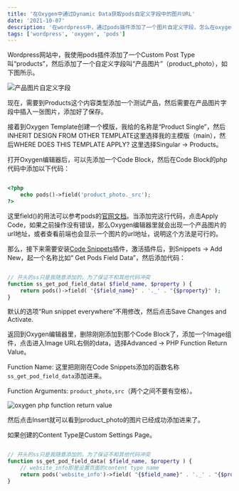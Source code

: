 ```yaml
---
title: '在Oxygen中通过Dynamic Data获取pods自定义字段中的图片URL'
date: '2021-10-07'
description: '在wordpress中，通过pods插件添加了一个图片自定义字段，怎么在oxygen中通过dynamic data获取该图片的url'
tags: ['wordpress', 'oxygen', 'pods']
---
```


Wordpress网站中，我使用pods插件添加了一个Custom Post Type叫“products”，然后添加了一个自定义字段叫“产品图片”（product_photo），如下图所示。

<img src="https://res.cloudinary.com/brandonzhang/image/upload/v1640767133/brandonzhang.cn/product_photo_field_mqaty0.jpg" alt="产品图片自定义字段">

现在，需要到Products这个内容类型添加一个测试产品，然后需要在产品图片字段中插入一张图片，添加好了保存。

接着到Oxygen Template创建一个模版，我给的名称是“Product Single”，然后INHERIT DESIGN FROM OTHER TEMPLATE这里选择我的主模版（main），然后WHERE DOES THIS TEMPLATE APPLY? 这里选择Singular -> Products。

打开Oxygen编辑器后，可以先添加一个Code Block，然后在Code Block的php代码中添加以下代码：

```php

<?php
	echo pods()->field('product_photo._src');
?>

```

这里field()的用法可以参考pods的[官网文档](https://docs.pods.io/code/pods/field/field-notation-options/)。当添加完这行代码，点击Apply Code，如果之前操作没有错误，那么Oxygen编辑器里就会出现一个产品图片的url地址，或者查看前端也会显示一个图片的url地址，说明这个方法是可行的。


那么，接下来需要安装[Code Snippets](https://wordpress.org/plugins/code-snippets/)插件，激活插件后，到Snippets -> Add New，起一个名称比如“ Get Pods Field Data”，然后添加代码：

```php

// 开头的ss只是我随意添加的，为了保证不和其他代码冲突
function ss_get_pod_field_data( $field_name, $property ) {
	return pods()->field( "{$field_name}" . '._' . "{$property}" );
}

```

默认的选项“Run snippet everywhere”不用修改，然后点击Save Changes and Activate.

返回到Oxygen编辑器里，删除刚刚添加到那个Code Block了，添加一个Image组件，点击进入Image URL右侧的data，选择Advanced -> PHP Function Return Value。

Function Name: 这里把刚刚在Code Snippets添加的函数名称`ss_get_pod_field_data`添加进来。

Function Arguments: `product_photo,src`（两个之间不要有空格）。

<img src="https://res.cloudinary.com/brandonzhang/image/upload/v1640767314/brandonzhang.cn/Screenshot_2021-12-29_at_4.41.18_PM_anwyq6.png" alt="oxygen php function return value">

然后点击Insert就可以看到product_photo的图片已经成功添加进来了。

如果创建的Content Type是Custom Settings Page。

```php

// 开头的ss只是我随意添加的，为了保证不和其他代码冲突
function ss_get_pod_field_data( $field_name, $property ) {
	// website_info即是设置页面的content type name
	return pods('website_info')->field( "{$field_name}" . '._' . "{$property}" );
}

```
